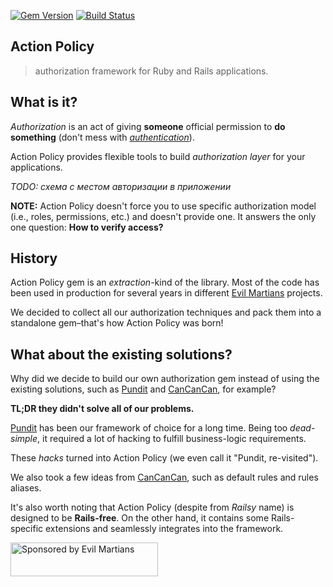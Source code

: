 [![Gem Version](https://badge.fury.io/rb/action_policy.svg)](https://badge.fury.io/rb/action_policy)
[![Build Status](https://travis-ci.org/palkan/action_policy.svg?branch=master)](https://travis-ci.org/palkan/action_policy)

## Action Policy

> authorization framework for Ruby and Rails applications.

## What is it?

_Authorization_ is an act of giving **someone** official
permission to **do something** (don't mess with [_authentication_](https://en.wikipedia.org/wiki/Authentication)).

Action Policy provides flexible tools to build _authorization layer_ for your applications.

_TODO: схема с местом авторизации в приложении_

**NOTE:** Action Policy doesn't force you to use specific authorization model (i.e., roles, permissions, etc.) and doesn't provide one. It answers the only one question: **How to verify access?**

## History

Action Policy gem is an _extraction_-kind of the library. Most of the code has been used in production for several years in different [Evil Martians][] projects.

We decided to collect all our authorization techniques and pack them into a standalone gem–that's how Action Policy was born!

## What about the existing solutions?

Why did we decide to build our own authorization gem instead of using the existing solutions, such as [Pundit][] and [CanCanCan][], for example?

**TL;DR they didn't solve all of our problems.**

[Pundit][] has been our framework of choice for a long time. Being too _dead-simple_, it required a lot of hacking to fulfill business-logic requirements.

These _hacks_ turned into Action Policy (we even call it "Pundit, re-visited").

We also took a few ideas from [CanCanCan][], such as default rules and rules aliases.

It's also worth noting that Action Policy (despite from _Railsy_ name) is designed to be **Rails-free**. On the other hand, it contains some Rails-specific extensions and seamlessly integrates into the framework.

<a href="https://evilmartians.com/">
<img src="https://evilmartians.com/badges/sponsored-by-evil-martians.svg" alt="Sponsored by Evil Martians" width="236" height="54"></a>

[CanCanCan]: https://github.com/CanCanCommunity/cancancan
[Pundit]: https://github.com/varvet/pundit
[Evil Martians]: https://evilmartians.com
